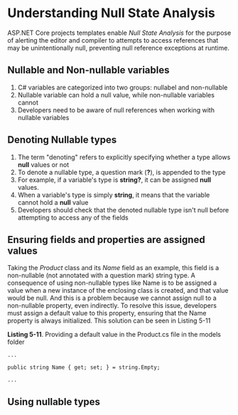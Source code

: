 # Understanding Null State Analysis

ASP.NET Core projects templates enable *Null State Analysis* for the purpose of alerting the editor and compiler to attempts to access references that may be unintentionally null, preventing null reference exceptions at runtime.

## Nullable and Non-nullable variables

1. C# variables are categorized into two groups: nullabel and non-nullable
2. Nullable variable can hold a null value, while non-nullable variables cannot
3. Developers need to be aware of null references when working with nullable variables

## Denoting Nullable types

1. The term "denoting" refers to explicitly specifying whether a type allows **null** values or not
2. To denote a nullable type, a question mark (**?**), is appended to the type
3. For example, if a variable's type is **string?**, it can be assigned **null** values.
4. When a variable's type is simply **string**, it means that the variable cannot hold a **null** value
5. Developers should check that the denoted nullable type isn't null before attempting to access any of the fields

## Ensuring fields and properties are assigned values

Taking the *Product* class and its *Name* field as an example, this field is a non-nullable (not annotated with a question mark) string type. A consequence of using non-nullable types like Name is to be assigned a value when a new instance of the enclosing class is created, and that value would be null. And this is a problem because we cannot assign null to a non-nullable property, even indirectly. To resolve this issue, developers must assign a default value to this property, ensuring that the Name property is always initialized. This solution can be seen in Listing 5-11

**Listing 5-11**. Providing a default value in the Product.cs file in the models folder

```
...

public string Name { get; set; } = string.Empty;

...
```

## Using nullable types
